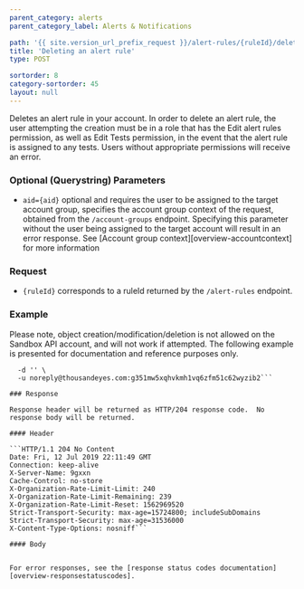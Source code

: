 ```yaml
---
parent_category: alerts
parent_category_label: Alerts & Notifications

path: '{{ site.version_url_prefix_request }}/alert-rules/{ruleId}/delete'
title: 'Deleting an alert rule'
type: POST

sortorder: 8
category-sortorder: 45
layout: null
---
```


Deletes an alert rule in your account.  In order to delete an alert rule, the user attempting the creation must be in a role that has the Edit alert rules permission, as well as Edit Tests permission, in the event that the alert rule is assigned to any tests.  Users without appropriate permissions will receive an error.

### Optional (Querystring) Parameters

* `aid={aid}` optional and requires the user to be assigned to the target account group, specifies the account group context of the request, obtained from the `/account-groups` endpoint.  Specifying this parameter without the user being assigned to the target account will result in an error response. See [Account group context][overview-accountcontext] for more information

### Request

* `{ruleId}` corresponds to a ruleId returned by the `/alert-rules` endpoint. 

### Example

Please note, object creation/modification/deletion is not allowed on the Sandbox API account, and will not work if attempted.  The following example is presented for documentation and reference purposes only.

```$ curl -i https://api.thousandeyes.com{{ site.version_url_prefix_request }}/alert-rules/1234/delete.json \
  -d '' \
  -u noreply@thousandeyes.com:g351mw5xqhvkmh1vq6zfm51c62wyzib2```

### Response

Response header will be returned as HTTP/204 response code.  No response body will be returned.

#### Header

```HTTP/1.1 204 No Content
Date: Fri, 12 Jul 2019 22:11:49 GMT
Connection: keep-alive
X-Server-Name: 9gxxn
Cache-Control: no-store
X-Organization-Rate-Limit-Limit: 240
X-Organization-Rate-Limit-Remaining: 239
X-Organization-Rate-Limit-Reset: 1562969520
Strict-Transport-Security: max-age=15724800; includeSubDomains
Strict-Transport-Security: max-age=31536000
X-Content-Type-Options: nosniff```

#### Body

```
```

For error responses, see the [response status codes documentation][overview-responsestatuscodes].
